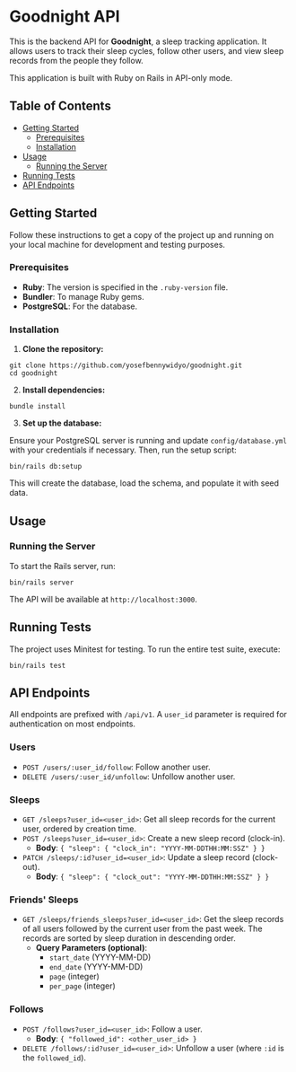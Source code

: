 # Goodnight API

This is the backend API for **Goodnight**, a sleep tracking application. It allows users to track their sleep cycles, follow other users, and view sleep records from the people they follow.

This application is built with Ruby on Rails in API-only mode.

## Table of Contents

* [Getting Started](#getting-started)
  * [Prerequisites](#prerequisites)
  * [Installation](#installation)
* [Usage](#usage)
  * [Running the Server](#running-the-server)
* [Running Tests](#running-tests)
* [API Endpoints](#api-endpoints)

## Getting Started

Follow these instructions to get a copy of the project up and running on your local machine for development and testing purposes.

### Prerequisites

* **Ruby**: The version is specified in the `.ruby-version` file.
* **Bundler**: To manage Ruby gems.
* **PostgreSQL**: For the database.

### Installation

1.  **Clone the repository:**

  ```shell
  git clone https://github.com/yosefbennywidyo/goodnight.git
  cd goodnight
  ```

2.  **Install dependencies:**

  ```shell
  bundle install
  ```

3.  **Set up the database:**

  Ensure your PostgreSQL server is running and update `config/database.yml` with your credentials if necessary. Then, run the setup script:

  ```shell
  bin/rails db:setup
  ```

  This will create the database, load the schema, and populate it with seed data.

## Usage

### Running the Server

To start the Rails server, run:

```shell
bin/rails server
```
The API will be available at `http://localhost:3000`.

## Running Tests

The project uses Minitest for testing. To run the entire test suite, execute:

```shell
bin/rails test
```

## API Endpoints

All endpoints are prefixed with `/api/v1`. A `user_id` parameter is required for authentication on most endpoints.

### Users

* `POST /users/:user_id/follow`: Follow another user.
* `DELETE /users/:user_id/unfollow`: Unfollow another user.

### Sleeps

* `GET /sleeps?user_id=<user_id>`: Get all sleep records for the current user, ordered by creation time.
* `POST /sleeps?user_id=<user_id>`: Create a new sleep record (clock-in).
  * **Body**: `{ "sleep": { "clock_in": "YYYY-MM-DDTHH:MM:SSZ" } }`
* `PATCH /sleeps/:id?user_id=<user_id>`: Update a sleep record (clock-out).
  * **Body**: `{ "sleep": { "clock_out": "YYYY-MM-DDTHH:MM:SSZ" } }`

### Friends' Sleeps

* `GET /sleeps/friends_sleeps?user_id=<user_id>`: Get the sleep records of all users followed by the current user from the past week. The records are sorted by sleep duration in descending order.
  * **Query Parameters (optional)**:
    * `start_date` (YYYY-MM-DD)
    * `end_date` (YYYY-MM-DD)
    * `page` (integer)
    * `per_page` (integer)

### Follows

* `POST /follows?user_id=<user_id>`: Follow a user.
  * **Body**: `{ "followed_id": <other_user_id> }`
* `DELETE /follows/:id?user_id=<user_id>`: Unfollow a user (where `:id` is the `followed_id`).
